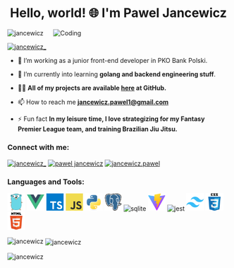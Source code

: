 <h1 align="center">Hello, world! 🌐​ I'm Pawel Jancewicz</h1>
<img align="right" alt="Coding" width="400" src="https://miro.medium.com/v2/resize:fit:1358/1*VMmvImch6VU5pc2VktY1uw.gif">

<p align="left"> <img src="https://komarev.com/ghpvc/?username=jancewicz&label=Profile%20views&color=0e75b6&style=flat" alt="jancewicz" /> </p>

<p align="left"> <a href="https://twitter.com/jancewicz_" target="blank"><img src="https://img.shields.io/twitter/follow/jancewicz_?logo=twitter&style=for-the-badge" alt="jancewicz_" /></a> </p>

- 🔭 I’m working as a junior front-end developer in PKO Bank Polski.

- 🌱 I’m currently into learning **golang and backend engineering stuff**. 

- 👨‍💻 **All of my projects are available <a href="https://github.com/jancewicz?tab=repositories">here</a> at GitHub.**

- 📫 How to reach me **jancewicz.pawel1@gmail.com**

- ⚡ Fun fact **In my leisure time, I love strategizing for my Fantasy Premier League team, and training Brazilian Jiu Jitsu.**

<h3 align="left">Connect with me:</h3>
<p align="left">
<a href="https://twitter.com/jancewicz_" target="blank"><img align="center" src="https://raw.githubusercontent.com/rahuldkjain/github-profile-readme-generator/master/src/images/icons/Social/twitter.svg" alt="jancewicz_" height="30" width="40" /></a>
<a href="https://fb.com/pawel jancewicz" target="blank"><img align="center" src="https://raw.githubusercontent.com/rahuldkjain/github-profile-readme-generator/master/src/images/icons/Social/facebook.svg" alt="pawel jancewicz" height="30" width="40" /></a>
<a href="https://instagram.com/jancewicz.pawel" target="blank"><img align="center" src="https://raw.githubusercontent.com/rahuldkjain/github-profile-readme-generator/master/src/images/icons/Social/instagram.svg" alt="jancewicz.pawel" height="30" width="40" /></a>
</p>

<h3 align="left">Languages and Tools:</h3>
<div align="left">
    <img src="https://github.com/devicons/devicon/blob/master/icons/go/go-original.svg" alt="go" width="40" height="40"/>
    <img src="https://github.com/devicons/devicon/blob/master/icons/vuejs/vuejs-original.svg" alt="vue" width="40" height="40"/>
    <img src="https://github.com/devicons/devicon/blob/master/icons/typescript/typescript-original.svg" alt="typescript" width="40" height="40"/>
    <img src="https://raw.githubusercontent.com/devicons/devicon/master/icons/javascript/javascript-original.svg" alt="javascript" width="40" height="40"/>
    <img src="https://raw.githubusercontent.com/devicons/devicon/master/icons/python/python-original.svg" alt="python" width="40" height="40"/>
    <img src="https://github.com/devicons/devicon/blob/master/icons/postgresql/postgresql-original.svg" alt="postgres" width="40" height="40"/>
    <img src="https://www.vectorlogo.zone/logos/sqlite/sqlite-icon.svg" alt="sqlite" width="40" height="40"/>
    <img src="https://github.com/devicons/devicon/blob/master/icons/vitejs/vitejs-original.svg" width="40" height="40"/>
    <img src="https://www.vectorlogo.zone/logos/jestjsio/jestjsio-icon.svg" alt="jest" width="40" height="40"/>
    <img src="https://github.com/devicons/devicon/blob/master/icons/tailwindcss/tailwindcss-original.svg" alt="tailwind" width="40" height="40" />
    <img src="https://raw.githubusercontent.com/devicons/devicon/master/icons/css3/css3-original-wordmark.svg" alt="css3" width="40" height="40"/>
    <img src="https://raw.githubusercontent.com/devicons/devicon/master/icons/html5/html5-original-wordmark.svg" alt="html5" width="40" height="40"/>
</div>

<p><img align="left" src="https://github-readme-stats.vercel.app/api/top-langs?username=jancewicz&show_icons=true&locale=en&layout=compact" alt="jancewicz" /></p>

<p>&nbsp;<img align="center" src="https://github-readme-stats.vercel.app/api?username=jancewicz&show_icons=true&locale=en" alt="jancewicz" /></p>

<p><img align="center" src="https://github-readme-streak-stats.herokuapp.com/?user=jancewicz&" alt="jancewicz" /></p>





